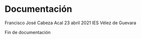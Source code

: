 # Documentación
Francisco José Cabeza Acal
23 abril 2021
IES Vélez de Guevara

Fin de documentación
